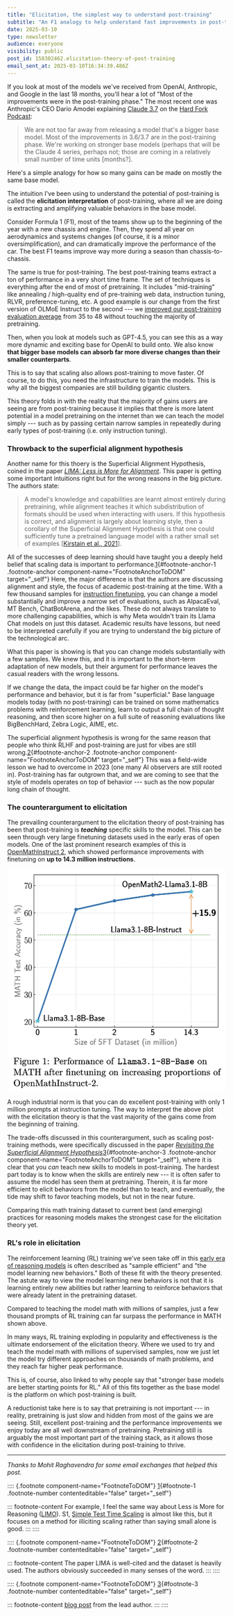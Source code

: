 ```yaml
---
title: "Elicitation, the simplest way to understand post-training"
subtitle: "An F1 analogy to help understand fast improvements in post-training on top of slow improvements in scaling."
date: 2025-03-10
type: newsletter
audience: everyone
visibility: public
post_id: 158302462.elicitation-theory-of-post-training
email_sent_at: 2025-03-10T16:34:39.486Z
---
```

If you look at most of the models we\'ve received from OpenAI, Anthropic, and Google in the last 18 months, you\'ll hear a lot of \"Most of the improvements were in the post-training phase.\" The most recent one was Anthropic's CEO Dario Amodei explaining [Claude 3.7](https://www.interconnects.ai/p/claude-3-7-thonks) on the [Hard Fork Podcast](https://www.youtube.com/watch?v=YhGUSIvsn_Y):

> We are not too far away from releasing a model that\'s a bigger base model. Most of the improvements in 3.6/3.7 are in the post-training phase. We\'re working on stronger base models (perhaps that will be the Claude 4 series, perhaps not; those are coming in a relatively small number of time units \[months?\].

Here\'s a simple analogy for how so many gains can be made on mostly the same base model.

The intuition I\'ve been using to understand the potential of post-training is called the **elicitation interpretation** of post-training, where all we are doing is extracting and amplifying valuable behaviors in the base model.

Consider Formula 1 (F1), most of the teams show up to the beginning of the year with a new chassis and engine. Then, they spend all year on aerodynamics and systems changes (of course, it is a minor oversimplification), and can dramatically improve the performance of the car. The best F1 teams improve way more during a season than chassis-to-chassis.

The same is true for post-training. The best post-training teams extract a ton of performance in a very short time frame. The set of techniques is everything after the end of most of pretraining. It includes \"mid-training\" like annealing / high-quality end of pre-training web data, instruction tuning, RLVR, preference-tuning, etc. A good example is our change from the first version of OLMoE Instruct to the second --- we [improved our post-training evaluation average](https://allenai.org/blog/olmoe-app) from 35 to 48 without touching the majority of pretraining.

Then, when you look at models such as GPT-4.5, you can see this as a way more dynamic and exciting base for OpenAI to build onto. We also know **that bigger base models can absorb far more diverse changes than their smaller counterparts**.

This is to say that scaling also allows post-training to move faster. Of course, to do this, you need the infrastructure to train the models. This is why all the biggest companies are still building gigantic clusters.

This theory folds in with the reality that the majority of gains users are seeing are from post-training because it implies that there is more latent potential in a model pretraining on the internet than we can teach the model simply --- such as by passing certain narrow samples in repeatedly during early types of post-training (i.e. only instruction tuning).

### Throwback to the superficial alignment hypothesis

Another name for this thoery is the Superficial Alignment Hypothesis, coined in the paper *[LIMA: Less is More for Alignment](https://arxiv.org/abs/2305.11206)*. This paper is getting some important intuitions right but for the wrong reasons in the big picture. The authors state:

> A model's knowledge and capabilities are learnt almost entirely during pretraining, while alignment teaches it which subdistribution of formats should be used when interacting with users. If this hypothesis is correct, and alignment is largely about learning style, then a corollary of the Superficial Alignment Hypothesis is that one could sufficiently tune a pretrained language model with a rather small set of examples \[[Kirstain et al., 2021](https://arxiv.org/abs/2110.04374)\].

All of the successes of deep learning should have taught you a deeply held belief that scaling data is important to performance.[1](#footnote-1){#footnote-anchor-1 .footnote-anchor component-name="FootnoteAnchorToDOM" target="_self"} Here, the major difference is that the authors are discussing alignment and style, the focus of academic post-training at the time. With a few thousand samples for [instruction finetuning](https://rlhfbook.com/c/09-instruction-tuning.html), you can change a model substantially and improve a narrow set of evaluations, such as AlpacaEval, MT Bench, ChatBotArena, and the likes. These do not always translate to more challenging capabilities, which is why Meta wouldn't train its Llama Chat models on just this dataset. Academic results have lessons, but need to be interpreted carefully if you are trying to understand the big picture of the technological arc.

What this paper is showing is that you can change models substantially with a few samples. We knew this, and it is important to the short-term adaptation of new models, but their argument for performance leaves the casual readers with the wrong lessons.

If we change the data, the impact could be far higher on the model's performance and behavior, but it is far from "superficial." Base language models today (with no post-training) can be trained on some mathematics problems with reinforcement learning, learn to output a full chain of thought reasoning, and then score higher on a full suite of reasoning evaluations like BigBenchHard, Zebra Logic, AIME, etc.

The superficial alignment hypothesis is wrong for the same reason that people who think RLHF and post-training are just for vibes are still wrong.[2](#footnote-2){#footnote-anchor-2 .footnote-anchor component-name="FootnoteAnchorToDOM" target="_self"} This was a field-wide lesson we had to overcome in 2023 (one many AI observers are still rooted in). Post-training has far outgrown that, and we are coming to see that the style of models operates on top of behavior --- such as the now popular long chain of thought.

### The counterargument to elicitation

The prevailing counterargument to the elicitation theory of post-training has been that post-training is ***teaching*** specific skills to the model. This can be seen through very large finetuning datasets used in the early eras of open models. One of the last prominent research examples of this is [OpenMathInstruct 2](https://arxiv.org/abs/2410.01560), which showed performance improvements with finetuning on **up to 14.3 million instructions**.

![](images/158302462.elicitation-theory-of-post-training_437e2793-d779-4332-92d9-58de56cdd245.png)

A rough industrial norm is that you can do excellent post-training with only 1 million prompts at instruction tuning. The way to interpret the above plot with the elicitation theory is that the vast majority of the gains come from the beginning of training.

The trade-offs discussed in this counterargument, such as scaling post-training methods, were specifically discussed in the paper *[Revisiting the Superficial Alignment Hypothesis](https://arxiv.org/abs/2410.03717)*[3](#footnote-3){#footnote-anchor-3 .footnote-anchor component-name="FootnoteAnchorToDOM" target="_self"}, where it is clear that you *can* teach new skills to models in post-training. The hardest part today is to know when the skills are entirely new --- it is often safer to assume the model has seen them at pretraining. Therein, it is far more efficient to elicit behaviors from the model than to teach, and eventually, the tide may shift to favor teaching models, but not in the near future.

Comparing this math training dataset to current best (and emerging) practices for reasoning models makes the strongest case for the elicitation theory yet.

### RL's role in elicitation

The reinforcement learning (RL) training we've seen take off in this [early era of reasoning models](https://www.interconnects.ai/t/reasoning) is often described as "sample efficient" and "the model learning new behaviors." Both of these fit with the theory presented. The astute way to view the model learning new behaviors is not that it is learning entirely new abilities but rather learning to reinforce behaviors that were already latent in the pretraining dataset.

Compared to teaching the model math with millions of samples, just a few thousand prompts of RL training can far surpass the performance in MATH shown above.

In many ways, RL training exploding in popularity and effectiveness is the ultimate endorsement of the elicitation theory. Where we used to try and teach the model math with millions of supervised samples, now we just let the model try different approaches on thousands of math problems, and they reach far higher peak performance.

This is, of course, also linked to why people say that "stronger base models are better starting points for RL." All of this fits together as the base model is the platform on which post-training is built.

A reductionist take here is to say that pretraining is not important --- in reality, pretraining is just slow and hidden from most of the gains we are seeing. Still, excellent post-training and the performance improvements we enjoy today are all well downstream of pretraining. Pretraining still is arguably the most important part of the training stack, as it allows those with confidence in the elicitation during post-training to thrive.

<div>

------------------------------------------------------------------------

</div>

*Thanks to Mohit Raghavendra for some email exchanges that helped this post.*

:::: {.footnote component-name="FootnoteToDOM"}
[1](#footnote-anchor-1){#footnote-1 .footnote-number contenteditable="false" target="_self"}

::: footnote-content
For example, I feel the same way about Less is More for Reasoning ([LIMO](https://arxiv.org/abs/2502.03387)). S1, [Simple Test Time Scaling](https://arxiv.org/abs/2501.19393) is almost like this, but it focuses on a method for illiciting scaling rather than saying small alone is good.
:::
::::

:::: {.footnote component-name="FootnoteToDOM"}
[2](#footnote-anchor-2){#footnote-2 .footnote-number contenteditable="false" target="_self"}

::: footnote-content
The paper LIMA is well-cited and the dataset is heavily used. The authors obviously succeeded in many senses of the word.
:::
::::

:::: {.footnote component-name="FootnoteToDOM"}
[3](#footnote-anchor-3){#footnote-3 .footnote-number contenteditable="false" target="_self"}

::: footnote-content
[blog post](https://mohit-raghavendra.notion.site/Disentangling-Post-training-performance-from-data-1a5db7f2a34480e18010d689a1f46f74) from the lead author.
:::
::::
